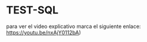 # TEST-SQL

para ver el video explicativo marca 
el siguiente 
enlace: https://youtu.be/nxAjY0112bA)
